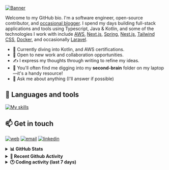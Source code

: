 [![Banner](https://raw.githubusercontent.com/wilfriedago/wilfriedago/main/assets/1.png)][website]

Welcome to my GitHub bio. I'm a software engineer, open-source contributor, and [occasional blogger][blog]. I spend my days building full-stack applications and tools using Typescript, Java & Kotlin, and some of the technologies I work with include [AWS](https://aws.amazon.com/fr/), [Next.js](https://nextjs.org/), [Spring](https://spring.io/), [Nest.js](https://nestjs.com/), [Tailwind CSS](https://github.com/tailwindlabs/tailwindcss), [Docker](https://www.docker.com/), and occasionally [Laravel](https://laravel.com/).

- 🔭 Currently diving into Kotlin, and AWS certifications.
- 👯 Open to new work and collaboration opportunities.
- ✍️ I express my thoughts through writing to refine my ideas.
- 🧠 You'll often find me digging into my **second-brain** folder on my laptop—it's a handy resource!
- 💬 Ask me about anything (I'll answer if possible)

## 🎨 Languages and tools

[![My skills](https://skillicons.dev/icons?i=typescript,js,nodejs,nest,java,kotlin,spring,python,fastapi,django,aws,docker,vscode,idea,tailwind&perline=15)](https://wilfriedago.dev/about#skills)

## 📫 Get in touch
[![web](https://img.shields.io/badge/WEBSITE-12100E?logo=google-earth&color=282A36)][website]
[![email](https://img.shields.io/badge/MAIL-12100E?logo=mailgun&color=282A36)][mail]
[![linkedin](https://img.shields.io/badge/LINKEDIN-12100E?logo=linkedin&color=282A36)][linkedin]


<details>
  <summary><b>📊 GitHub Stats</b></summary>
	<br/>
	<p align="left">
		<img width="49.5%" src="https://github-readme-stats.vercel.app/api?username=wilfriedago&show_icons=true&count_private=true&title_color=10b981&icon_color=10b981&theme=react&hide_border=true&rank_icon=github" />
		<img width="49.5%" src="https://streak-stats.demolab.com/?user=wilfriedago&hide_border=true&theme=react&ring=10b981&fire=fff&currStreakNum=fff&sideLabels=10b981&currStreakLabel=10b981&sideNums=fff" />
	</p>
</details>

<details>
  <summary><b>📅 Recent Github Activity</b></summary>
	<br>

<!--RECENT_ACTIVITY:last_update-->
Last Updated: Sunday, September 8th, 2024, 4:15:56 AM
<!--RECENT_ACTIVITY:last_update_end-->

<!--RECENT_ACTIVITY:start-->
1. ⬆️ Pushed 2 commit(s) to [wilfriedago/raynis-test](https://github.com/wilfriedago/raynis-test)<br>
2. ⬆️ Pushed 1 commit(s) to [wilfriedago/raynis-test](https://github.com/wilfriedago/raynis-test)<br>
3. ⬆️ Pushed 1 commit(s) to [wilfriedago/raynis-test](https://github.com/wilfriedago/raynis-test)<br>
4. 💪 Opened PR [#1814](https://github.com/syntaxfm/website/pull/1814) in [syntaxfm/website](https://github.com/syntaxfm/website)<br>
5. 🎉 Merged PR [#1](https://github.com/wilfriedago/syntaxfm-website/pull/1) in [wilfriedago/syntaxfm-website](https://github.com/wilfriedago/syntaxfm-website)<br>
<!--RECENT_ACTIVITY:end-->
</details>

<details>
  <summary><b>🕐 Coding activity (last 7 days)</b></summary>
	<br>

<!--START_SECTION:waka-->

```python
Total Time: 30 hrs 44 mins

Text                     10 hrs 34 mins  ███████▓░░░░░░░░░░░░░░░░░   31.04 %
Markdown                 5 hrs 55 mins   ████▒░░░░░░░░░░░░░░░░░░░░   17.39 %
JSON                     4 hrs 59 mins   ███▓░░░░░░░░░░░░░░░░░░░░░   14.65 %
Java                     3 hrs 22 mins   ██▒░░░░░░░░░░░░░░░░░░░░░░   09.92 %
Other                    3 hrs 19 mins   ██▒░░░░░░░░░░░░░░░░░░░░░░   09.75 %
```

<!--END_SECTION:waka-->
</details>

[website]: https://wilfriedago.dev
[linkedin]: https://linkedin.com/in/wilfriedago
[blog]: https://wilfriedago.dev/blog
[mail]: mailto:me@wilfriedago.dev
